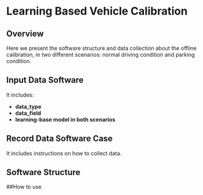 # Learning Based Vehicle Calibration

## Overview

Here we present the software structure and data collection about the offline calibration, in two different scenarios: normal driving condition and parking condition.

## Input Data Software

It includes:
- **data_type**
- **data_field**
- **learning-base model in both scenarios**


## Record Data Software Case

It includes instructions on how to collect data.

## Software Structure









##How to use






